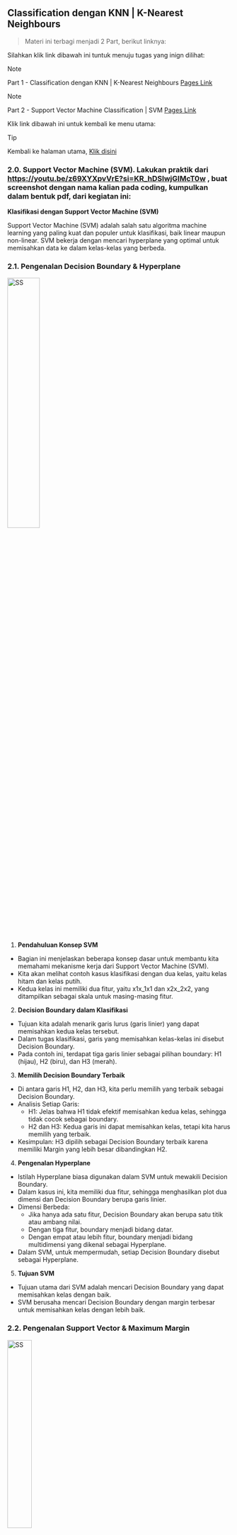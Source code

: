 ## Classification dengan KNN | K-Nearest Neighbours

> Materi ini terbagi menjadi 2 Part, berikut linknya:

Silahkan klik link dibawah ini tuntuk menuju tugas yang inign dilihat:

> [!NOTE]
> Part 1 - Classification dengan KNN | K-Nearest Neighbours [Pages Link](https://github.com/AdityaR-AI/MLC/blob/main/P5/K%20Nearest%20Neigbor%20&%20Support%20Vector%20Machine_I.md)

> [!NOTE]
> Part 2 - Support Vector Machine Classification | SVM [Pages Link](https://github.com/AdityaR-AI/MLC/tree/main/P5/K%20Nearest%20Neigbor%20%26%20Support%20Vector%20Machine_II.md)

Klik link dibawah ini untuk kembali ke menu utama:

> [!TIP]
> Kembali ke halaman utama, [Klik disini](https://github.com/AdityaR-AI/MLC/tree/main/)

### 2.0. Support Vector Machine (SVM). Lakukan praktik dari https://youtu.be/z69XYXpvVrE?si=KR_hDSlwjGIMcT0w , buat screenshot dengan nama kalian pada coding, kumpulkan dalam bentuk pdf, dari kegiatan ini:

**Klasifikasi dengan Support Vector Machine (SVM)**

Support Vector Machine (SVM) adalah salah satu algoritma machine learning yang paling kuat dan populer untuk klasifikasi, baik linear maupun non-linear. SVM bekerja dengan mencari hyperplane yang optimal untuk memisahkan data ke dalam kelas-kelas yang berbeda.

### 2.1. Pengenalan Decision Boundary & Hyperplane

<img src="https://raw.githubusercontent.com/AdityaR-AI/MLC/main/P5/pics/5bn1.png?raw=true" alt="SS" width="38%"/>

  1. **Pendahuluan Konsep SVM**
  - Bagian ini menjelaskan beberapa konsep dasar untuk membantu kita memahami mekanisme kerja dari Support Vector Machine (SVM).
  - Kita akan melihat contoh kasus klasifikasi dengan dua kelas, yaitu kelas hitam dan kelas putih.
  - Kedua kelas ini memiliki dua fitur, yaitu x1x_1x1 dan x2x_2x2, yang ditampilkan sebagai skala untuk masing-masing fitur.

  2. **Decision Boundary dalam Klasifikasi**
  - Tujuan kita adalah menarik garis lurus (garis linier) yang dapat memisahkan kedua kelas tersebut.
  - Dalam tugas klasifikasi, garis yang memisahkan kelas-kelas ini disebut Decision Boundary.
  - Pada contoh ini, terdapat tiga garis linier sebagai pilihan boundary: H1 (hijau), H2 (biru), dan H3 (merah).

  3. **Memilih Decision Boundary Terbaik**
  - Di antara garis H1, H2, dan H3, kita perlu memilih yang terbaik sebagai Decision Boundary.
  - Analisis Setiap Garis:
    - H1: Jelas bahwa H1 tidak efektif memisahkan kedua kelas, sehingga tidak cocok sebagai boundary.
    -	H2 dan H3: Kedua garis ini dapat memisahkan kelas, tetapi kita harus memilih yang terbaik.
  - Kesimpulan: H3 dipilih sebagai Decision Boundary terbaik karena memiliki Margin yang lebih besar dibandingkan H2.

  4. **Pengenalan Hyperplane**
  - Istilah Hyperplane biasa digunakan dalam SVM untuk mewakili Decision Boundary.
  - Dalam kasus ini, kita memiliki dua fitur, sehingga menghasilkan plot dua dimensi dan Decision Boundary berupa garis linier.
  - Dimensi Berbeda:
    - Jika hanya ada satu fitur, Decision Boundary akan berupa satu titik atau ambang nilai.
    - Dengan tiga fitur, boundary menjadi bidang datar.
    - Dengan empat atau lebih fitur, boundary menjadi bidang multidimensi yang dikenal sebagai Hyperplane.
  - Dalam SVM, untuk mempermudah, setiap Decision Boundary disebut sebagai Hyperplane.

  5. **Tujuan SVM**
  - Tujuan utama dari SVM adalah mencari Decision Boundary yang dapat memisahkan kelas dengan baik.
  - SVM berusaha mencari Decision Boundary dengan margin terbesar untuk memisahkan kelas dengan lebih baik.

### 2.2. Pengenalan Support Vector & Maximum Margin

<img src="https://raw.githubusercontent.com/AdityaR-AI/MLC/main/P5/pics/5bn2.png?raw=true" alt="SS" width="33%"/>

  1. **Definisi Margin dalam SVM**
  - Margin adalah jarak terdekat antara decision boundary dengan anggota dari kelas yang ingin dipisahkan.
  - Margin ditentukan untuk memaksimalkan pemisahan antara dua kelas, dalam contoh ini adalah kelas biru dan kelas hijau.

  2. **Contoh Kasus untuk Memahami Margin**
  -	Kita memiliki dua kelas: kelas biru dan kelas hijau.
  -Setiap kelas diwakili oleh dua fitur, yaitu x1 dan x2, yang diukur dalam skala tertentu.

  3. **Decision Boundary dan Margin**
  - Dalam ilustrasi ini, garis lurus merah adalah decision boundary yang memisahkan kelas biru dan hijau.
  - Area berwarna kuning yang mengapit decision boundary adalah margin.
  - Margin ini didapatkan dari jarak terdekat antara decision boundary dengan titik-titik dari kelas yang berdekatan.

  4. **Support Vector**
  - Titik-titik yang berada paling dekat dengan decision boundary dan menentukan posisi margin disebut support vector.
  - Pada contoh ini, terdapat tiga titik yang bertindak sebagai support vector:
    - Support Vector 1: Titik biru pertama yang dekat dengan boundary.
    - Support Vector 2: Titik biru kedua yang dekat dengan boundary.
    - Support Vector 3: Titik hijau yang dekat dengan boundary.
  - Support vector ini adalah titik-titik dari masing-masing kelas yang paling dekat dengan decision boundary.

  5. **Maximum Margin**
  - Support Vector Machine (SVM) bertujuan untuk memilih decision boundary berdasarkan margin terbesar, yang dikenal dengan istilah Maximum Margin.
  - Dengan memilih maximum margin, SVM mampu memisahkan kelas dengan lebih baik dan memberikan margin terluas antara kelas.

  6. **Kesimpulan Dasar SVM**
  - SVM berfokus pada penentuan decision boundary dengan maksimum margin, dibantu oleh support vector untuk memaksimalkan jarak pemisahan.
  - Support vector adalah anggota kelas yang berperan penting dalam menentukan batas pemisahan ini.

### 2.3. Pengenalan kondisi Linearly Inseparable dan Kernel Tricks

<img src="https://raw.githubusercontent.com/AdityaR-AI/MLC/main/P5/pics/5bn3.png?raw=true" alt="SS" width="90%"/>

  1. **Penggunaan Decision Boundary Linear**
  - Pada contoh-contoh sebelumnya, kita menggunakan garis lurus atau garis linear sebagai decision boundary untuk memisahkan dua kelas.
  - Namun, ada beberapa kasus dimana pemisahan kelas tidak bisa dilakukan dengan garis linear.

  2. **Contoh Kasus Linearly Inseparable**
  - Dalam contoh ini, terdapat dua kelas: kelas titik dan kelas X.
  - Data ini memiliki dua fitur, sehingga ketika di-plot, menghasilkan plot 2 dimensi seperti yang terlihat.
  - Pada kasus ini, garis linear tidak bisa memisahkan kedua kelas dengan baik. Kondisi seperti ini disebut linear inseparable.

  3. **Proyeksi ke Dimensi Lebih Tinggi**
  - Untuk mengatasi masalah linear inseparable, SVM memproyeksikan data ke dimensi yang lebih tinggi.
  - Misalnya, data yang awalnya berada di dua dimensi dapat diproyeksikan ke tiga dimensi.
  - Setelah diproyeksikan, data menjadi lebih mudah dipisahkan menggunakan decision boundary berbentuk bidang datar.

  4. **Pentingnya Decision Boundary di Dimensi Tinggi**
  - Pada proyeksi tiga dimensi, kita dapat menggunakan bidang datar sebagai decision boundary untuk memisahkan kelas X dengan kelas titik.
  - Teknik ini membuat pemisahan kelas menjadi lebih mudah dibandingkan jika tetap berada di dua dimensi.

  5. **Kenaikan Beban Komputasi**
  - Memproyeksikan data ke dimensi yang lebih tinggi dapat meningkatkan beban komputasi.
  - Untuk mengatasi hal ini, SVM menggunakan teknik efisien yang disebut Kernel Tricks.
  
  6. **Kernel Tricks dalam SVM**
  - Kernel Tricks memungkinkan SVM untuk melakukan proyeksi ke dimensi lebih tinggi tanpa harus benar-benar melakukan perhitungan di dimensi tersebut, sehingga menghemat komputasi.
  - SVM menawarkan beberapa jenis kernel seperti polinomial, sigmoid, dan Radial Basis Function (RBF).

  7. **Kesimpulan**
  - Penggunaan support vector dan kernel tricks dalam pembentukan decision boundary adalah alasan mengapa model ini dinamakan Support Vector Machine (SVM).
  - Penjelasan ini mencakup konsep dasar SVM yang penting untuk dipahami.

### 2.4. Pengenalan MNIST Handwritten Digits Dataset

```python
# Mencetak nama dan NPM
print ('Nama: Aditya Rimandi Putra')
print ('NPM : 41155050210030\n')

# Mengimpor fungsi fetch_openml dari sklearn.datasets
from sklearn.datasets import fetch_openml

# Mengambil dataset MNIST dari OpenML
X, y = fetch_openml('mnist_784', data_home='./dataset/mnist', return_X_y=True)

# Memeriksa bentuk (shape) dari data fitur X
X.shape
```

<img src="https://raw.githubusercontent.com/AdityaR-AI/MLC/main/P5/pics/5b1.png?raw=true" alt="SS" width="25%"/>

```python
# Mengimpor pustaka yang diperlukan
import matplotlib.pyplot as plt
import matplotlib.cm as cm
import numpy as np

# Mencetak nama dan NPM
print('Nama: Aditya Rimandi Putra')
print('NPM : 41155050210030\n')

# Inisialisasi posisi subplot
pos = 1

# Mengonversi X menjadi array NumPy (jika belum)
X = np.array(X)

# Menampilkan 8 gambar pertama dari dataset MNIST
for data in X[:8]:
    plt.subplot(1, 8, pos)  # Membuat subplot dengan 1 baris dan 8 kolom
    plt.imshow(data.reshape((28, 28)), cmap=cm.Greys_r)  # Mengubah data menjadi gambar 28x28 dan menggunakan colormap grayscale
    plt.axis('off')  # Mematikan sumbu
    pos += 1  # Meningkatkan posisi untuk subplot berikutnya

# Menampilkan gambar
plt.show()

# Menampilkan label untuk 8 gambar pertama
y[:8]
```

<img src="https://raw.githubusercontent.com/AdityaR-AI/MLC/main/P5/pics/5b2.png?raw=true" alt="SS" width="85%"/>

```python
# Mencetak nama dan NPM
print('Nama: Aditya Rimandi Putra')
print('NPM : 41155050210030\n')

# Menggunakan 1000 contoh pertama untuk data pelatihan
# X_train = X[:60000]
# y_train = y[:60000]

# Mengambil data untuk pengujian dari indeks 60000 hingga akhir
# X test = X[60000:]
#y_test = y[60000:]

X_train = X[:1000]  # Mengambil 1000 elemen pertama dari X untuk data pelatihan
y_train = y[:1000]  # Mengambil 1000 elemen pertama dari y untuk label pelatihan

# Menggunakan sisa data untuk data pengujian
X_test = X[69000:]  # Mengambil elemen dari indeks 69000 hingga akhir dari X untuk data pengujian
y_test = y[69000:]  # Mengambil elemen dari indeks 69000 hingga akhir dari y untuk label pengujian
```

<img src="https://raw.githubusercontent.com/AdityaR-AI/MLC/main/P5/pics/5b3.png?raw=true" alt="SS" width="25%"/>

### 2.5. Klasifikasi dengan Support Vector Classifier | SVC

```python
# Mengimpor pustaka SVM dari scikit-learn
from sklearn.svm import SVC

# Mencetak nama dan NPM
print('Nama: Aditya Rimandi Putra')
print('NPM : 41155050210030\n')

# Membuat model SVM dengan random_state untuk reproduktifitas
model = SVC(random_state=0)

# Melatih model dengan data pelatihan
model.fit(X_train, y_train)
```

<img src="https://raw.githubusercontent.com/AdityaR-AI/MLC/main/P5/pics/5b4.png?raw=true" alt="SS" width="25%"/>

```python
# Mengimpor fungsi untuk evaluasi klasifikasi dari scikit-learn
from sklearn.metrics import classification_report

# Mencetak nama dan NPM
print('Nama: Aditya Rimandi Putra')
print('NPM : 41155050210030\n')

# Menggunakan model untuk memprediksi label dari data pengujian
y_pred = model.predict(X_test)

# Mencetak laporan klasifikasi yang menunjukkan metrik evaluasi
print(classification_report(y_test, y_pred))
```

<img src="https://raw.githubusercontent.com/AdityaR-AI/MLC/main/P5/pics/5b5.png?raw=true" alt="SS" width="72%"/>

### 2.6. Hyperparameter Tuning dengan Grid Search

```python
# Mengimpor GridSearchCV dari scikit-learn
from sklearn.model_selection import GridSearchCV

# Mencetak nama dan NPM
print('Nama: Aditya Rimandi Putra')
print('NPM : 41155050210030\n')

# Menentukan parameter yang akan diuji dalam pencarian grid
parameters = {
    'kernel': ['rbf', 'poly', 'sigmoid'],  # Jenis kernel yang akan diuji
    'C': [0.5, 1, 10, 100],                 # Parameter regularisasi
    'gamma': ['scale', 1, 0.1, 0.01, 0.001] # Parameter gamma untuk kernel RBF
}

# Membuat objek GridSearchCV
grid_search = GridSearchCV(
    estimator=SVC(random_state=0),  # Estimator yang digunakan
    param_grid=parameters,           # Parameter yang akan diuji
    n_jobs=6,                        # Jumlah pekerjaan yang akan dijalankan secara paralel
    verbose=1,                       # Menampilkan informasi proses
    scoring='accuracy'               # Metode evaluasi yang digunakan
)

# Melatih model dengan pencarian grid
grid_search.fit(X_train, y_train)
```

<img src="https://raw.githubusercontent.com/AdityaR-AI/MLC/main/P5/pics/5b6.png?raw=true" alt="SS" width="60%"/>

```python
# Mencetak nama dan NPM
print('Nama: Aditya Rimandi Putra')
print('NPM : 41155050210030\n')

# Mencetak skor terbaik dari pencarian grid
print(f'Best Score: {grid_search.best_score_}')

# Mengambil parameter terbaik dari model terbaik
best_params = grid_search.best_estimator_.get_params()

# Mencetak parameter terbaik
print(f'Best Parameters:')
for param in parameters:
    print(f'\t{param}: {best_params[param]}')
```

<img src="https://raw.githubusercontent.com/AdityaR-AI/MLC/main/P5/pics/5b7.png?raw=true" alt="SS" width="29%"/>

### 2.7. Evaluasi Model

```python
# Mencetak nama dan NPM
print('Nama: Aditya Rimandi Putra')
print('NPM : 41155050210030\n')

# Menggunakan model terbaik dari pencarian grid untuk memprediksi label data pengujian
y_pred = grid_search.predict(X_test)

# Mencetak laporan klasifikasi untuk evaluasi performa model
print(classification_report(y_test, y_pred))
```

<img src="https://raw.githubusercontent.com/AdityaR-AI/MLC/main/P5/pics/5b8.png?raw=true" alt="SS" width="82%"/>

Klik link dibawah ini untuk kembali ke menu utama:

> [!TIP]
> Kembali ke halaman utama, [Klik disini](https://github.com/AdityaR-AI/MLC/tree/main/)








